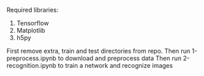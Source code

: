 Required libraries:
1. Tensorflow
2. Matplotlib
3. h5py


First remove extra, train and test directories from repo.
Then run 1-preprocess.ipynb to download and preprocess data
Then run 2-recognition.ipynb to train a network and recognize images